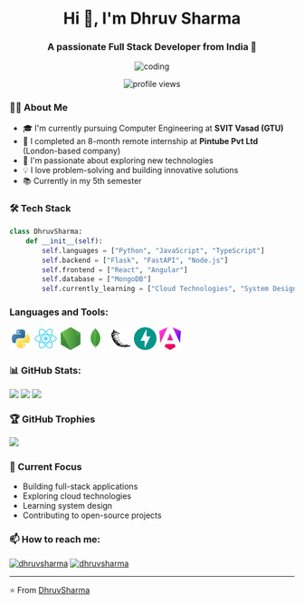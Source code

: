 <h1 align="center">Hi 👋, I'm Dhruv Sharma</h1>
<h3 align="center">A passionate Full Stack Developer from India 🚀</h3>

<p align="center">
  <img src="/api/placeholder/600/300" alt="coding" width="600" />
</p>

<p align="center">
  <img src="https://komarev.com/ghpvc/?username=dhruvsharma&label=Profile%20views&color=0e75b6&style=flat" alt="profile views" />
</p>

### 👨‍💻 About Me

- 🎓 I'm currently pursuing Computer Engineering at **SVIT Vasad (GTU)**
- 💼 I completed an 8-month remote internship at **Pintube Pvt Ltd** (London-based company)
- 🌱 I'm passionate about exploring new technologies
- 💡 I love problem-solving and building innovative solutions
- 📚 Currently in my 5th semester

### 🛠️ Tech Stack

```python
class DhruvSharma:
    def __init__(self):
        self.languages = ["Python", "JavaScript", "TypeScript"]
        self.backend = ["Flask", "FastAPI", "Node.js"]
        self.frontend = ["React", "Angular"]
        self.database = ["MongoDB"]
        self.currently_learning = ["Cloud Technologies", "System Design"]
```

<h3 align="left">Languages and Tools:</h3>
<p align="left">
<img src="https://raw.githubusercontent.com/devicons/devicon/master/icons/python/python-original.svg" alt="python" width="40" height="40"/>
<img src="https://raw.githubusercontent.com/devicons/devicon/master/icons/react/react-original.svg" alt="react" width="40" height="40"/>
<img src="https://raw.githubusercontent.com/devicons/devicon/master/icons/nodejs/nodejs-original.svg" alt="nodejs" width="40" height="40"/>
<img src="https://raw.githubusercontent.com/devicons/devicon/master/icons/mongodb/mongodb-original.svg" alt="mongodb" width="40" height="40"/>
<img src="https://raw.githubusercontent.com/devicons/devicon/master/icons/flask/flask-original.svg" alt="flask" width="40" height="40"/>
<img src="https://raw.githubusercontent.com/devicons/devicon/master/icons/fastapi/fastapi-original.svg" alt="fastapi" width="40" height="40"/>
<img src="https://raw.githubusercontent.com/devicons/devicon/master/icons/angular/angular-original.svg" alt="angular" width="40" height="40"/>
</p>

### 📊 GitHub Stats:
![](https://github-readme-stats.vercel.app/api?username=dhruvsharma&theme=dark&hide_border=false&include_all_commits=true&count_private=true)
![](https://github-readme-streak-stats.herokuapp.com/?user=dhruvsharma&theme=dark&hide_border=false)
![](https://github-readme-stats.vercel.app/api/top-langs/?username=dhruvsharma&theme=dark&hide_border=false&include_all_commits=true&count_private=true&layout=compact)

### 🏆 GitHub Trophies
![](https://github-profile-trophy.vercel.app/?username=dhruvsharma&theme=radical&no-frame=false&no-bg=true&margin-w=4)

### 🎯 Current Focus

- Building full-stack applications
- Exploring cloud technologies
- Learning system design
- Contributing to open-source projects

### 📫 How to reach me:

<p align="left">
<a href="https://linkedin.com/in/dhruvsharma" target="blank"><img align="center" src="https://raw.githubusercontent.com/rahuldkjain/github-profile-readme-generator/master/src/images/icons/Social/linked-in-alt.svg" alt="dhruvsharma" height="30" width="40" /></a>
<a href="https://github.com/dhruvsharma" target="blank"><img align="center" src="https://raw.githubusercontent.com/rahuldkjain/github-profile-readme-generator/master/src/images/icons/Social/github.svg" alt="dhruvsharma" height="30" width="40" /></a>
</p>

---
⭐️ From [DhruvSharma](https://github.com/dhruvsharma)

<!-- Proudly created with Passion -->
